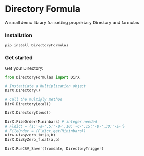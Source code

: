 
# Directory Formula
A small demo library for setting proprietary Directory and formulas

### Installation
```
pip install DirectoryFormulas
```

### Get started
Get your Directory:

```Python
from DirectoryFormulas import DirX

# Instantiate a Multiplication object
DirX.Directory()

# Call the multiply method
DirX.DirectoryLocal()

DirX.DirectoryCloud()

DirX.FileOrder(Mininbars) # integer needed
# Fldict = {1:'-A-',5:'-B-',10:'-C-',15:'-D-',30:'-E-'}
# FileOrder = (Fldict.get(Mininbars))
DirX.DivByZero_int(a,b)
DirX.DivByZero_float(a,b)

DirX.RunCSV_Saver(fromdate, DirectoryTrigger)
```
